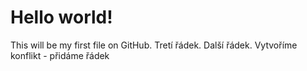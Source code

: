 # Hello world!
This will be my first file on GitHub.
Tretí řádek.
Další řádek.
Vytvoříme konflikt - přidáme řádek
